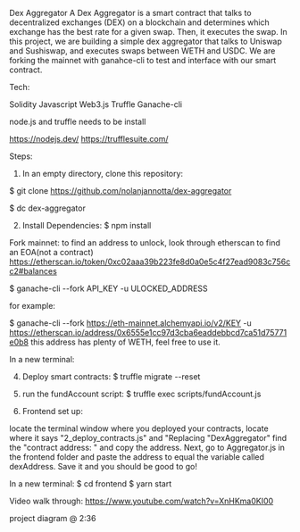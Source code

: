 Dex Aggregator
A Dex Aggregator is a smart contract that talks to decentralized exchanges (DEX) on a blockchain and determines which exchange has the best rate for a given swap. Then, it executes the swap. In this project, we are building a simple dex aggregator that talks to Uniswap and Sushiswap, and executes swaps between WETH and USDC. We are forking the mainnet with ganahce-cli to test and interface with our smart contract.

Tech:

Solidity
Javascript
Web3.js
Truffle 
Ganache-cli

node.js and truffle needs to be install

https://nodejs.dev/
https://trufflesuite.com/


Steps:

1. In an empty directory, clone this repository:

$ git clone https://github.com/nolanjannotta/dex-aggregator

$ dc dex-aggregator

2. Install Dependencies:
$ npm install 

Fork mainnet:
to find an address to unlock, look through etherscan to find an EOA(not a contract)
https://etherscan.io/token/0xc02aaa39b223fe8d0a0e5c4f27ead9083c756cc2#balances

$ ganache-cli --fork API_KEY -u ULOCKED_ADDRESS

for example:

$ ganache-cli --fork https://eth-mainnet.alchemyapi.io/v2/KEY -u https://etherscan.io/address/0x6555e1cc97d3cba6eaddebbcd7ca51d75771e0b8
this address has plenty of WETH, feel free to use it.


In a new terminal:

4. Deploy smart contracts:
$ truffle migrate --reset

5. run the fundAccount script:
$ truffle exec scripts/fundAccount.js


6. Frontend set up:

locate the terminal window where you deployed your contracts, locate where it says "2_deploy_contracts.js" and "Replacing "DexAggregator" find the "contract address: " and copy the address. Next, go to Aggregator.js in the frontend folder and paste the address to equal the variable called dexAddress. Save it and you should be good to go!

In a new terminal:
$ cd frontend
$ yarn start



Video walk through:
https://www.youtube.com/watch?v=XnHKma0KI00

project diagram @ 2:36
